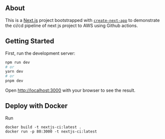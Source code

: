 ## About
This is a [Next.js](https://nextjs.org/) project bootstrapped with [`create-next-app`](https://github.com/vercel/next.js/tree/canary/packages/create-next-app) to demonstrate the ci/cd pipeline of next js project to AWS using Github actions.

## Getting Started

First, run the development server:

```bash
npm run dev
# or
yarn dev
# or
pnpm dev
```

Open [http://localhost:3000](http://localhost:3000) with your browser to see the result.

## Deploy with Docker
Run
```
docker build -t nextjs-ci:latest .
docker run -p 80:3000 -t nextjs-ci:latest
```

